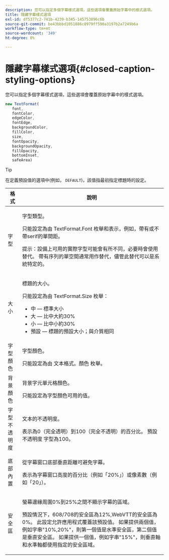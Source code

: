 ```yaml
---
description: 您可以指定多個字幕樣式選項，這些選項會覆蓋原始字幕中的樣式選項。
title: 隱藏字幕樣式選項
exl-id: df5377c2-741b-4239-b345-145753896c6b
source-git-commit: be43bbbd1051886c8979ff590a3197b2a7249b6a
workflow-type: tm+mt
source-wordcount: '349'
ht-degree: 0%

---
```


# 隱藏字幕樣式選項{#closed-caption-styling-options}

您可以指定多個字幕樣式選項，這些選項會覆蓋原始字幕中的樣式選項。

```js
new TextFormat( 
   font,  
   fontColor,  
   edgeColor,  
   fontEdge,  
   backgroundColor,  
   fillColor,  
   size,  
   fontOpacity,  
   backgroundOpacity,  
   fillOpacity, 
   bottomInset, 
   safeArea) 
```

>[!TIP]
>
>在定義預設值的選項中(例如， `DEFAULT`)，該值指最初指定標題時的設定。

<table frame="all" colsep="1" rowsep="1" id="table_87205DEFEE384AF4AF83952B15E18A42"> 
 <thead> 
  <tr rowsep="1"> 
   <th colname="1" class="entry"> 格式 </th> 
   <th colname="2" class="entry"> 說明 </th> 
  </tr> 
 </thead>
 <tbody> 
  <tr rowsep="1"> 
   <td colname="1"> 字型 </td> 
   <td colname="2"> <p>字型類型。 </p> <p>只能設定為由 <span class="codeph"> TextFormat.Font </span> 枚舉和表示，例如，帶有或不帶serif的單間距。 </p> <p>提示：設備上可用的實際字型可能會有所不同，必要時會使用替代。 帶有序列的單空間通常用作替代，儘管此替代可以是系統特定的。 </p> </td> 
  </tr> 
  <tr rowsep="1"> 
   <td colname="1"> 大小 </td> 
   <td colname="2"> <p>標題的大小。 </p> <p> 只能設定為由 <span class="codeph"> TextFormat.Size </span> 枚舉： 
     <ul compact="yes" id="ul_544BFC7A46474A74839477108F1AB1E9"> 
      <li id="li_A592ED46B8DF4D8FAD7AF3BD931A712B"> <span class="codeph"> 中 </span>  — 標準大小 </li> 
      <li id="li_4F8CEDE54965430EB707DD3D5B2E3F87"> <span class="codeph"> 大 </span>  — 比中大約30% </li> 
      <li id="li_D78D823883F54D869118BAB58257E377"> <span class="codeph"> 小 </span>  — 比中小約30% </li> 
      <li id="li_9299C13408584A38835F8D91BD048083"> <span class="codeph"> 預設 </span>  — 標題的預設大小；與介質相同 </li> 
     </ul> </p> </td> 
  </tr> 
  <tr rowsep="1"> 
   <td colname="1"> 字型顏色 </td> 
   <td colname="2"> <p>字型顏色。 </p> <p>只能設定為由 <span class="codeph"> 文本格式。顏色 </span> 枚舉。 </p> </td> 
  </tr> 
  <tr rowsep="1"> 
   <td colname="1"> 背景顏色 </td> 
   <td colname="2"> <p>背景字元單元格顏色。 </p> <p>只能設定為字型顏色可用的值。 </p> </td> 
  </tr> 
  <tr rowsep="1"> 
   <td colname="1"> 字型不透明度 </td> 
   <td colname="2"> <p>文本的不透明度。 </p> <p>表示為0（完全透明）到100（完全不透明）的百分比。 <span class="codeph"> 預設不透明度 </span> 字型為100。 </p> </td> 
  </tr> 
  <tr rowsep="1"> 
   <td colname="1"> 底部內置 </td> 
   <td colname="2"> <p>從字幕窗口底部垂直距離可避免字幕。 </p> <p>表示為字幕窗口高度的百分比（例如「20%」）或像素數（例如「20」）。 </p> </td> 
  </tr> 
  <tr rowsep="1"> 
   <td colname="1"> 安全區 </td> 
   <td colname="2"> <p>螢幕邊緣周圍0%到25%之間不顯示字幕的區域。 </p> <p>預設情況下，608/708的安全區為12%,WebVTT的安全區為0%。 此設定允許應用程式覆蓋該預設值。 如果提供兩個值，例如字串"10%,20%"，則第一個值是水準安全區，第二個值是垂直安全區。 如果提供一個值，例如字串"15%"，則垂直軸和水準軸都使用指定的安全區域。 </p> </td> 
  </tr> 
 </tbody> 
</table>

